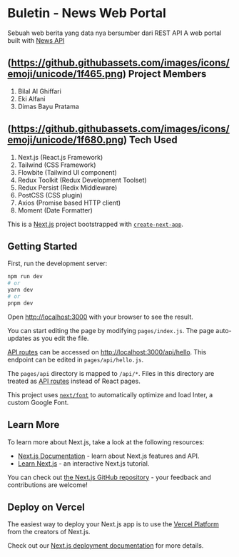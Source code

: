 # Buletin - News Web Portal
Sebuah web berita yang data nya bersumber dari REST API
A web portal built with [News API](https://newsapi.org)

## (https://github.githubassets.com/images/icons/emoji/unicode/1f465.png) Project Members
1. Bilal Al Ghiffari
2. Eki Alfani
3. Dimas Bayu Pratama

## (https://github.githubassets.com/images/icons/emoji/unicode/1f680.png) Tech Used
1. Next.js (React.js Framework)
2. Tailwind (CSS Framework)
3. Flowbite (Tailwind UI component)
4. Redux Toolkit (Redux Development Toolset)
5. Redux Persist (Redix Middleware)
6. PostCSS (CSS plugin)
7. Axios (Promise based HTTP client)
8. Moment (Date Formatter)

This is a [Next.js](https://nextjs.org/) project bootstrapped with [`create-next-app`](https://github.com/vercel/next.js/tree/canary/packages/create-next-app).

## Getting Started

First, run the development server:

```bash
npm run dev
# or
yarn dev
# or
pnpm dev
```

Open [http://localhost:3000](http://localhost:3000) with your browser to see the result.

You can start editing the page by modifying `pages/index.js`. The page auto-updates as you edit the file.

[API routes](https://nextjs.org/docs/api-routes/introduction) can be accessed on [http://localhost:3000/api/hello](http://localhost:3000/api/hello). This endpoint can be edited in `pages/api/hello.js`.

The `pages/api` directory is mapped to `/api/*`. Files in this directory are treated as [API routes](https://nextjs.org/docs/api-routes/introduction) instead of React pages.

This project uses [`next/font`](https://nextjs.org/docs/basic-features/font-optimization) to automatically optimize and load Inter, a custom Google Font.

## Learn More

To learn more about Next.js, take a look at the following resources:

- [Next.js Documentation](https://nextjs.org/docs) - learn about Next.js features and API.
- [Learn Next.js](https://nextjs.org/learn) - an interactive Next.js tutorial.

You can check out [the Next.js GitHub repository](https://github.com/vercel/next.js/) - your feedback and contributions are welcome!

## Deploy on Vercel

The easiest way to deploy your Next.js app is to use the [Vercel Platform](https://vercel.com/new?utm_medium=default-template&filter=next.js&utm_source=create-next-app&utm_campaign=create-next-app-readme) from the creators of Next.js.

Check out our [Next.js deployment documentation](https://nextjs.org/docs/deployment) for more details.
